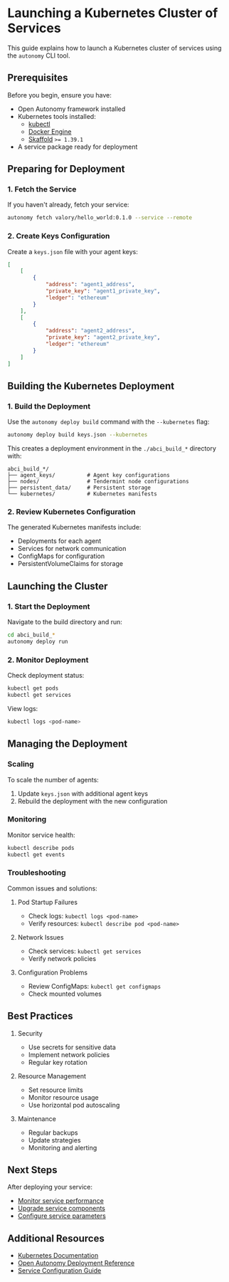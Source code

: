 # Launching a Kubernetes Cluster of Services

This guide explains how to launch a Kubernetes cluster of services using the `autonomy` CLI tool.

## Prerequisites

Before you begin, ensure you have:
- Open Autonomy framework installed
- Kubernetes tools installed:
  - [kubectl](https://kubernetes.io/docs/tasks/tools/)
  - [Docker Engine](https://docs.docker.com/engine/install/)
  - [Skaffold](https://skaffold.dev/docs/install/#standalone-binary) `>= 1.39.1`
- A service package ready for deployment

## Preparing for Deployment

### 1. Fetch the Service

If you haven't already, fetch your service:
```bash
autonomy fetch valory/hello_world:0.1.0 --service --remote
```

### 2. Create Keys Configuration

Create a `keys.json` file with your agent keys:
```json
[
    [
        {
            "address": "agent1_address",
            "private_key": "agent1_private_key",
            "ledger": "ethereum"
        }
    ],
    [
        {
            "address": "agent2_address",
            "private_key": "agent2_private_key",
            "ledger": "ethereum"
        }
    ]
]
```

## Building the Kubernetes Deployment

### 1. Build the Deployment

Use the `autonomy deploy build` command with the `--kubernetes` flag:
```bash
autonomy deploy build keys.json --kubernetes
```

This creates a deployment environment in the `./abci_build_*` directory with:
```
abci_build_*/
├── agent_keys/          # Agent key configurations
├── nodes/               # Tendermint node configurations
├── persistent_data/     # Persistent storage
└── kubernetes/          # Kubernetes manifests
```

### 2. Review Kubernetes Configuration

The generated Kubernetes manifests include:
- Deployments for each agent
- Services for network communication
- ConfigMaps for configuration
- PersistentVolumeClaims for storage

## Launching the Cluster

### 1. Start the Deployment

Navigate to the build directory and run:
```bash
cd abci_build_*
autonomy deploy run
```


### 2. Monitor Deployment

Check deployment status:
```bash
kubectl get pods
kubectl get services
```

View logs:
```bash
kubectl logs <pod-name>
```

## Managing the Deployment

### Scaling

To scale the number of agents:
1. Update `keys.json` with additional agent keys
2. Rebuild the deployment with the new configuration

### Monitoring

Monitor service health:
```bash
kubectl describe pods
kubectl get events
```

### Troubleshooting

Common issues and solutions:

1. Pod Startup Failures
   - Check logs: `kubectl logs <pod-name>`
   - Verify resources: `kubectl describe pod <pod-name>`

2. Network Issues
   - Check services: `kubectl get services`
   - Verify network policies

3. Configuration Problems
   - Review ConfigMaps: `kubectl get configmaps`
   - Check mounted volumes

## Best Practices

1. Security
   - Use secrets for sensitive data
   - Implement network policies
   - Regular key rotation

2. Resource Management
   - Set resource limits
   - Monitor resource usage
   - Use horizontal pod autoscaling

3. Maintenance
   - Regular backups
   - Update strategies
   - Monitoring and alerting

## Next Steps

After deploying your service:
- [Monitor service performance](./monitor_service.md)
- [Upgrade service components](./upgrade_service.md)
- [Configure service parameters](./configure_service.md)

## Additional Resources

- [Kubernetes Documentation](https://kubernetes.io/docs/)
- [Open Autonomy Deployment Reference](../api/cli/deploy.md)
- [Service Configuration Guide](../key_concepts/service_config.md)
